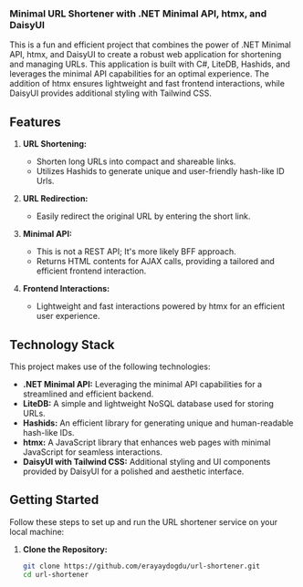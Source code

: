 ### Minimal URL Shortener with .NET Minimal API, htmx, and DaisyUI

This is a fun and efficient project that combines the power of .NET Minimal API, htmx, and DaisyUI to create a robust web application for shortening and managing URLs. This application is built with C#, LiteDB, Hashids, and leverages the minimal API capabilities for an optimal experience. The addition of htmx ensures lightweight and fast frontend interactions, while DaisyUI provides additional styling with Tailwind CSS.

## Features

1. **URL Shortening:**
   - Shorten long URLs into compact and shareable links.
   - Utilizes Hashids to generate unique and user-friendly hash-like ID Urls.

2. **URL Redirection:**
   - Easily redirect the original URL by entering the short link.

3. **Minimal API:**
   - This is not a REST API; It's more likely BFF approach.
   - Returns HTML contents for AJAX calls, providing a tailored and efficient frontend interaction.

4. **Frontend Interactions:**
   - Lightweight and fast interactions powered by htmx for an efficient user experience.

## Technology Stack

This project makes use of the following technologies:

- **.NET Minimal API:** Leveraging the minimal API capabilities for a streamlined and efficient backend.
- **LiteDB:** A simple and lightweight NoSQL database used for storing URLs.
- **Hashids:** An efficient library for generating unique and human-readable hash-like IDs.
- **htmx:** A JavaScript library that enhances web pages with minimal JavaScript for seamless interactions.
- **DaisyUI with Tailwind CSS:** Additional styling and UI components provided by DaisyUI for a polished and aesthetic interface.

## Getting Started

Follow these steps to set up and run the URL shortener service on your local machine:

1. **Clone the Repository:**
   ```bash
   git clone https://github.com/erayaydogdu/url-shortener.git
   cd url-shortener
   ```
